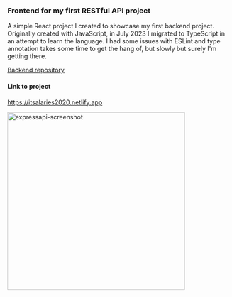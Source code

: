 ### Frontend for my first RESTful API project

A simple React project I created to showcase my first backend project. Originally created with JavaScript, in July 2023 I migrated to TypeScript in an attempt to learn the language. I had some issues with ESLint and type annotation takes some time to get the hang of, but slowly but surely I'm getting there.

[Backend repository](https://github.com/AntoniaGranit/project-express-api)

#### Link to project

https://itsalaries2020.netlify.app

<img width="400" alt="expressapi-screenshot" src="https://github.com/AntoniaGranit/expressAPI-frontend/assets/95037306/f87ccb27-502a-4795-ac4c-fcf0ef83dcea">
